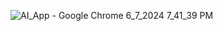 ![AI_App - Google Chrome 6_7_2024 7_41_39 PM](https://github.com/akmweb/AI_app/assets/150655160/6dbcbab5-2c50-4ad0-998a-a1b0f2298fe7)
